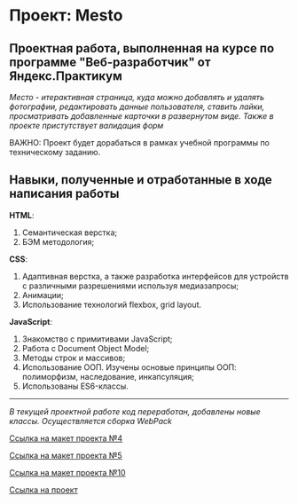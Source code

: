 # Проект: Mesto

## Проектная работа, выполненная на курсе по программе "Веб-разработчик" от Яндекс.Практикум  

*Место - итерактивная страница, куда можно добавлять и удалять фотографии, редактировать данные пользователя, ставить лайки, просматривать добавленные карточки в развернутом виде. Также в проекте пристутствует валидация форм*

ВАЖНО: Проект будет дорабаться в рамках учебной программы по техническому заданию. 

## Навыки, полученные и отработанные в ходе написания работы

__HTML__:
1. Семантическая верстка;
2. БЭМ методология;

__CSS__:
1. Адаптивная верстка, а также разработка интерфейсов для устройств с различными разрешениями используя медиазапросы;
2. Анимации;
3. Использование технологий flexbox, grid layout.

__JavaScript__:
1. Знакомство с примитивами JavaScript;
2. Работа с Document Object Model;
3. Методы строк и массивов;
4. Использование ООП. Изучены основые принципы ООП: полиморфизм, наследование, инкапсуляция;
5. Использованы ES6-классы.
_______

*В текущей проектной работе код переработан, добавлены новые классы. Осуществляется сборка WebPack*
   
[Ссылка на макет проекта №4](https://www.figma.com/file/2cn9N9jSkmxD84oJik7xL7/JavaScript.-Sprint-4?node-id=0%3A1)

[Ссылка на макет проекта №5](https://www.figma.com/file/bjyvbKKJN2naO0ucURl2Z0/JavaScript.-Sprint-5?node-id=0%3A1&t=BshfGKixMYWLbeGz-0)

[Ссылка на макет проекта №10](https://www.figma.com/file/PSdQFRHoxXJFs2FH8IXViF/JavaScript.-Sprint-9?node-id=0%3A1&t=VdQoSDvVVRKauxVw-0)

[Ссылка на проект](https://chill-peppa.github.io/mesto/)



